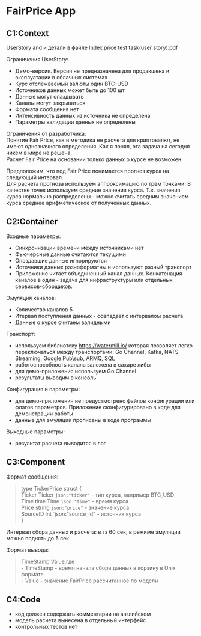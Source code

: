 # FairPrice App

## C1:Context

 UserStory and и детали в файле Index price test task(user story).pdf  

  Ограничения UserStory:
   - Демо-версия. Версия не предназначена для продакшена  и эксплуатации в облачных системах
   - Курс отслежваемый валюты один BTC-USD
   - Источников данных может быть до 100 шт
   - Данные могут опаздывать
   - Каналы могут закрываться
   - Формата сообщения нет
   - Интенсивность данных из источника не определена
   - Параметры валидации данных не определены
  
  Ограничения от разработчика:   
  Понятие Fair Price, как и методика ее расчета для криптовалют, не имеют однозначного определения. Как я понял, эта задача на сегодня никем в мире не решена.  
  Расчет  Fair Price на основании только данных о курсе не возможен.  

  Предположим, что под Fair Price понимается прогноз курса на следующий интервал.     
  Для расчета прогноза используем аппроксимацию по трем точками. В качестве точек используем средние значения курса. Т.к. значения курса нормально распределены - можно считать средним значением курса среднее арифметическое от полученных данных.


## C2:Container
Входные параметры:
  -  Синхронизации времени между источниками нет
  -  Фьючерсные данные считаются текущими
  -  Опоздавшие данные игнорируются
  -  Источники данных разноформатны и используют разный транспорт
  -  Приложение читает объединенный канал данных. Конкатенация каналов в один - задача для инфраструктуры или отдельных сервисов-сборщиков.

Эмуляция каналов:
   -  Количество каналов 5
   -  Итервал поступления данных - совпадает с интервалом расчета
   -  Данные о курсе считаем валидными

Транспорт:
 - используем библиотеку https://watermill.io/  которая позволяет легко переключаться между транспортами: Go Channel, Kafka, NATS Streaming, Google Pub\sub, ARMQ, SQL
 - работоспособность канала заложена в сахаре либы
 - для демо-приложения используем Go Channel
 - результаты выводим в консоль
  
 
Конфигурация и параметры:
 - для демо-приложения не предустмотрено файлов конфигурации или флагов параметров. Приложение сконфигурировано в коде для демонстрации работы
 - данные для эмуляции прописаны в коде программы

Выходные параметры:
 - результат расчета выводится в лог

## C3:Component

Формат сообщения:
   >type TickerPrice struct {  
	Ticker   Ticker    `json:"ticker"`  - тип курса, например BTC_USD  
	Time     time.Time `json:"time"` -  время курса  
	Price    string    `json:"price"`  - значение курса  
	SourceID int       `json:"source_id" - источник курса  
}

Интервал сбора данных и расчета: в тз 60 сек, в режиме эмуляции можно поднять до 5 сек

Формат вывода:
   > TimeStamp Value,где  
     - TimeStamp - время начала сбора данных в корзину в Unix формате  
     - Value -  значение  FairPrice  рассчитанное по модели
 

## C4:Code
 - код должен содержать комментарии на английском
 - модель расчета вынесена в отдельный интерфейс
 - контрольных тестов нет